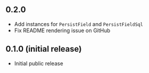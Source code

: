 ## 0.2.0

* Add instances for `PersistField` and `PersistFieldSql`
* Fix README rendering issue on GitHub

## 0.1.0 (initial release)

* Initial public release
